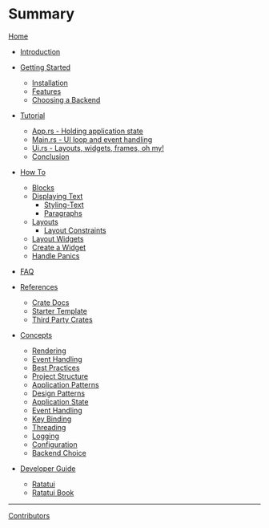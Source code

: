 # Summary

[Home](./README.md)

- [Introduction](./ch00-00-introduction.md)

- [Getting Started](./getting-started/getting-started.md)

  - [Installation](./getting-started/installation.md)
  - [Features](./getting-started/features.md)
  - [Choosing a Backend]()

- [Tutorial](./tutorial/README.md)

  - [App.rs - Holding application state](./tutorial/app.md)
  - [Main.rs - UI loop and event handling](./tutorial/main.md)
  - [Ui.rs - Layouts, widgets, frames, oh my!](./tutorial/ui.md)
  - [Conclusion](./tutorial/closing_thoughts.md)

- [How To]()

  - [Blocks]()
  - [Displaying Text]()
    - [Styling-Text]()
    - [Paragraphs]()
  - [Layouts]()
    - [Layout Constraints]()
  - [Layout Widgets]()
  - [Create a Widget]()
  - [Handle Panics]()

- [FAQ](./faq.md)

- [References]()

  - [Crate Docs]()
  - [Starter Template]()
  - [Third Party Crates]()

- [Concepts]()

  - [Rendering]()
  - [Event Handling](./concepts/event_handling.md)
  - [Best Practices]()
  - [Project Structure]()
  - [Application Patterns]()
  - [Design Patterns]()
  - [Application State]()
  - [Event Handling]()
  - [Key Binding]()
  - [Threading]()
  - [Logging]()
  - [Configuration]()
  - [Backend Choice]()

- [Developer Guide]()

  - [Ratatui]()
  - [Ratatui Book](./developer-guide/book.md)

---

[Contributors](contributors.md)

